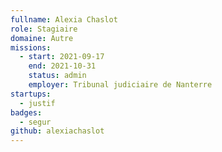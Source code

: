```yaml
---
fullname: Alexia Chaslot
role: Stagiaire 
domaine: Autre
missions:
  - start: 2021-09-17
    end: 2021-10-31
    status: admin
    employer: Tribunal judiciaire de Nanterre
startups:
  - justif
badges:
  - segur
github: alexiachaslot
---
```


